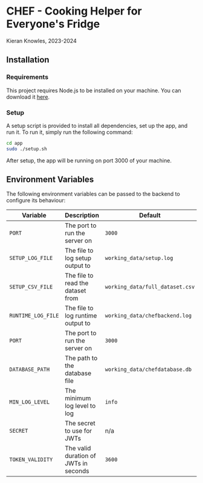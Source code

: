 # CHEF - Cooking Helper for Everyone's Fridge

Kieran Knowles, 2023-2024

## Installation

### Requirements
This project requires Node.js to be installed on your machine. You can download it [here](https://nodejs.org/en/download/).

### Setup
A setup script is provided to install all dependencies, set up the app, and run it. To run it, simply run the following command:
```bash
cd app
sudo ./setup.sh
```

After setup, the app will be running on port 3000 of your machine.

## Environment Variables
The following environment variables can be passed to the backend to configure its behaviour:

| Variable           | Description                           | Default                         |
|--------------------|---------------------------------------|---------------------------------|
| `PORT`             | The port to run the server on         | `3000`                          |
| `SETUP_LOG_FILE`   | The file to log setup output to       | `working_data/setup.log`        |
| `SETUP_CSV_FILE`   | The file to read the dataset from     | `working_data/full_dataset.csv` |
| `RUNTIME_LOG_FILE` | The file to log runtime output to     | `working_data/chefbackend.log`  |
| `PORT`             | The port to run the server on         | `3000`                          |
| `DATABASE_PATH`    | The path to the database file         | `working_data/chefdatabase.db`  |
| `MIN_LOG_LEVEL`    | The minimum log level to log          | `info`                          |
| `SECRET`           | The secret to use for JWTs            | n/a                             |
| `TOKEN_VALIDITY`   | The valid duration of JWTs in seconds | `3600`                          |
